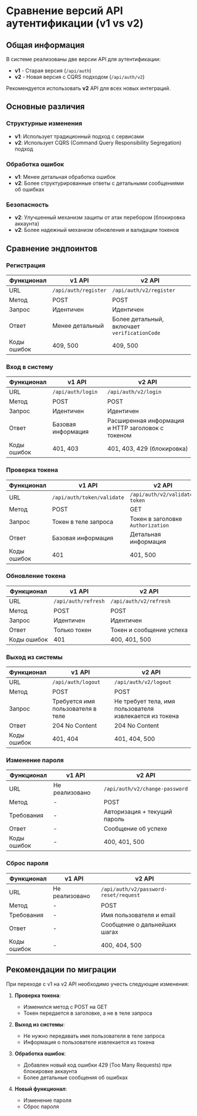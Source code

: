 # Сравнение версий API аутентификации (v1 vs v2)

## Общая информация
В системе реализованы две версии API для аутентификации:
- **v1** - Старая версия (`/api/auth`)
- **v2** - Новая версия с CQRS подходом (`/api/auth/v2`)

Рекомендуется использовать **v2** API для всех новых интеграций.

## Основные различия

### Структурные изменения
- **v1**: Использует традиционный подход с сервисами
- **v2**: Использует CQRS (Command Query Responsibility Segregation) подход

### Обработка ошибок
- **v1**: Менее детальная обработка ошибок
- **v2**: Более структурированные ответы с детальными сообщениями об ошибках

### Безопасность
- **v2**: Улучшенный механизм защиты от атак перебором (блокировка аккаунта)
- **v2**: Более надежный механизм обновления и валидации токенов

## Сравнение эндпоинтов

### Регистрация
| Функционал | v1 API | v2 API |
|------------|--------|--------|
| URL | `/api/auth/register` | `/api/auth/v2/register` |
| Метод | POST | POST |
| Запрос | Идентичен | Идентичен |
| Ответ | Менее детальный | Более детальный, включает `verificationCode` |
| Коды ошибок | 409, 500 | 409, 500 |

### Вход в систему
| Функционал | v1 API | v2 API |
|------------|--------|--------|
| URL | `/api/auth/login` | `/api/auth/v2/login` |
| Метод | POST | POST |
| Запрос | Идентичен | Идентичен |
| Ответ | Базовая информация | Расширенная информация и HTTP заголовок с токеном |
| Коды ошибок | 401, 403 | 401, 403, 429 (блокировка) |

### Проверка токена
| Функционал | v1 API | v2 API |
|------------|--------|--------|
| URL | `/api/auth/token/validate` | `/api/auth/v2/validate-token` |
| Метод | POST | GET |
| Запрос | Токен в теле запроса | Токен в заголовке `Authorization` |
| Ответ | Базовая информация | Детальная информация |
| Коды ошибок | 401 | 401, 500 |

### Обновление токена
| Функционал | v1 API | v2 API |
|------------|--------|--------|
| URL | `/api/auth/refresh` | `/api/auth/v2/refresh` |
| Метод | POST | POST |
| Запрос | Идентичен | Идентичен |
| Ответ | Только токен | Токен и сообщение успеха |
| Коды ошибок | 401 | 400, 401, 500 |

### Выход из системы
| Функционал | v1 API | v2 API |
|------------|--------|--------|
| URL | `/api/auth/logout` | `/api/auth/v2/logout` |
| Метод | POST | POST |
| Запрос | Требуется имя пользователя в теле | Не требует тела, имя пользователя извлекается из токена |
| Ответ | 204 No Content | 204 No Content |
| Коды ошибок | 401, 404 | 401, 404, 500 |

### Изменение пароля
| Функционал | v1 API | v2 API |
|------------|--------|--------|
| URL | Не реализовано | `/api/auth/v2/change-password` |
| Метод | - | POST |
| Требования | - | Авторизация + текущий пароль |
| Ответ | - | Сообщение об успехе |
| Коды ошибок | - | 400, 401, 500 |

### Сброс пароля
| Функционал | v1 API | v2 API |
|------------|--------|--------|
| URL | Не реализовано | `/api/auth/v2/password-reset/request` |
| Метод | - | POST |
| Требования | - | Имя пользователя и email |
| Ответ | - | Сообщение о дальнейших шагах |
| Коды ошибок | - | 400, 404, 500 |

## Рекомендации по миграции
При переходе с v1 на v2 API необходимо учесть следующие изменения:

1. **Проверка токена**: 
   - Изменился метод с POST на GET
   - Токен передается в заголовке, а не в теле запроса

2. **Выход из системы**:
   - Не нужно передавать имя пользователя в теле запроса
   - Информация о пользователе извлекается из токена

3. **Обработка ошибок**:
   - Добавлен новый код ошибки 429 (Too Many Requests) при блокировке аккаунта
   - Более детальные сообщения об ошибках

4. **Новый функционал**:
   - Изменение пароля
   - Сброс пароля 